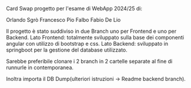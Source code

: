 Card Swap
progetto per l'esame di WebApp 2024/25 di:

Orlando Sgrò 
Francesco Pio Falbo
Fabio De Lio

Il progetto è stato suddiviso in due Branch uno per Frontend e uno per Backend.
Lato Frontend: totalmente sviluppato sulla base dei componenti angular con utilizzo di bootstrap e css.
Lato Backend: sviluppato in springboot per la gestione del database utilizzato.

Sarebbe preferibile clonare i 2 branch in 2 cartelle separate al fine di runnurle in contemporanea.

Inoltra importa il DB Dump(ulteriori istruzioni -> Readme backend branch).
